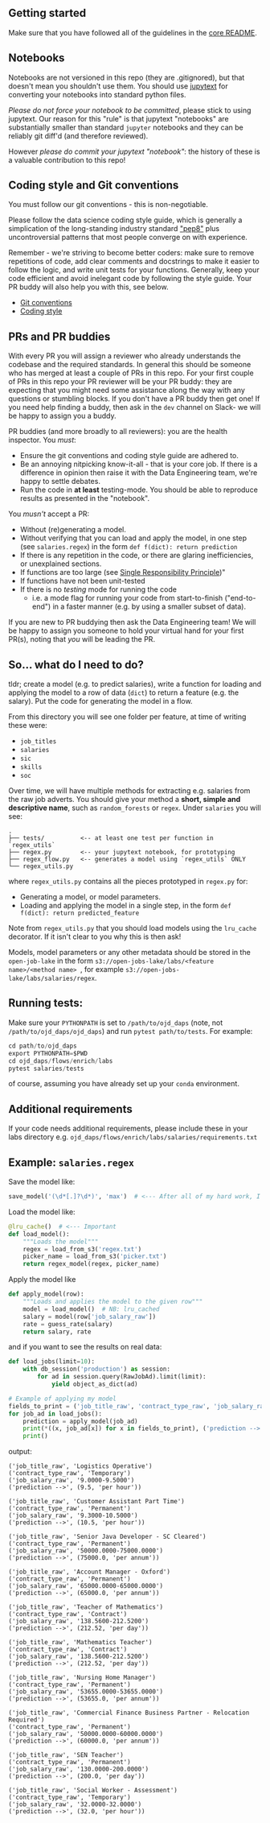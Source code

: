 ## Getting started

Make sure that you have followed all of the guidelines in the [core README](https://github.com/nestauk/ojd_daps/blob/dev/README.md#for-contributors).

## Notebooks

Notebooks are not versioned in this repo (they are .gitignored), but that doesn't mean you shouldn't use them. You should use [jupytext](https://github.com/mwouts/jupytext) for converting your notebooks into standard python files.

*Please do not force your notebook to be committed*, please stick to using jupytext. Our reason for this "rule" is that jupytext "notebooks" are substantially smaller than standard `jupyter` notebooks and they can be reliably git diff'd (and therefore reviewed).

However *please do commit your jupytext "notebook"*: the history of these is a valuable contribution to this repo!

## Coding style and Git conventions

You must follow our git conventions - this is non-negotiable.

Please follow the data science coding style guide, which is generally a simplication of the long-standing industry standard ["pep8"](https://www.python.org/dev/peps/pep-0008/) plus uncontroversial patterns that most people converge on with experience. 

Remember - we're striving to become better coders: make sure to remove repetitions of code, add clear comments and docstrings to make it easier to follow the logic, and write unit tests for your functions. Generally, keep your code efficient and avoid inelegant code by following the style guide. Your PR buddy will also help you with this, see below.

- [Git conventions](https://github.com/nestauk/ojd_daps/blob/dev/README.md#contribution-etiquette)
- [Coding style](https://github.com/nestauk/cookiecutter-data-science-nesta/blob/master/STYLE_GUIDE.md)

## PRs and PR buddies

With every PR you will assign a reviewer who already understands the codebase and the required standards. In general this should be someone who has merged at least a couple of PRs in this repo. For your first couple of PRs in this repo your PR reviewer will be your PR buddy: they are expecting that you might need some assistance along the way with any questions or stumbling blocks. If you don't have a PR buddy then get one! If you need help finding a buddy, then ask in the `dev` channel on Slack- we will be happy to assign you a buddy.

PR buddies (and more broadly to all reviewers): you are the health inspector. You *must*:

- Ensure the git conventions and coding style guide are adhered to.
- Be an annoying nitpicking know-it-all - that is your core job. If there is a difference in opinion then raise it with the Data Engineering team, we're happy to settle debates.
- Run the code in **at least** testing-mode. You should be able to reproduce results as presented in the "notebook".

You *musn't* accept a PR:

- Without (re)generating a model.
- Without verifying that you can load and apply the model, in one step (see `salaries.regex`) in the form `def f(dict): return prediction`
- If there is any repetition in the code, or there are glaring inefficiencies, or unexplained sections.
- If functions are too large (see [Single Responsibility Principle](https://en.wikipedia.org/wiki/Single-responsibility_principle))"
- If functions have not been unit-tested
- If there is no *testing* mode for running the code
  - i.e. a mode flag for running your code from start-to-finish ("end-to-end") in a faster manner (e.g. by using a smaller subset of data).

If you are new to PR buddying then ask the Data Engineering team! We will be happy to assign you someone to hold your virtual hand for your first PR(s), noting that *you* will be leading the PR.


## So... what do I need to do?

tldr; create a model (e.g. to predict salaries), write a function for loading and applying the model to a row of data (`dict`) to return a feature (e.g. the salary). Put the code for generating the model in a flow.

From this directory you will see one folder per feature, at time of writing these were:

- `job_titles`
- `salaries`
- `sic`
- `skills`
- `soc`

Over time, we will have multiple methods for extracting e.g. salaries from the raw job adverts. You should give your method a **short, simple and descriptive name**, such as `random_forests` or `regex`. Under `salaries` you will see:

```
.
├── tests/          <-- at least one test per function in `regex_utils`
├── regex.py        <-- your jupytext notebook, for prototyping
├── regex_flow.py   <-- generates a model using `regex_utils` ONLY
└── regex_utils.py
```

where `regex_utils.py` contains all the pieces prototyped in `regex.py` for:

- Generating a model, or model parameters.
- Loading and applying the model in a single step, in the form `def f(dict): return predicted_feature`

Note from `regex_utils.py` that you should load models using the `lru_cache` decorator. If it isn't clear to you why this is then ask!

Models, model parameters or any other metadata should be stored in the `open-job-lake` in the form `s3://open-jobs-lake/labs/<feature name>/<method name>
`, for example `s3://open-jobs-lake/labs/salaries/regex`.

## Running tests:

Make sure your `PYTHONPATH` is set to `/path/to/ojd_daps` (note, not `/path/to/ojd_daps/ojd_daps`) and run `pytest path/to/tests`. For example:

```python
cd path/to/ojd_daps
export PYTHONPATH=$PWD
cd ojd_daps/flows/enrich/labs
pytest salaries/tests
```

of course, assuming you have already set up your `conda` environment.

## Additional requirements

If your code needs additional requirements, please include these in your labs directory e.g. `ojd_daps/flows/enrich/labs/salaries/requirements.txt`

## Example: `salaries.regex`

Save the model like:

```python
save_model('(\d*[.]?\d*)', 'max')  # <--- After all of my hard work, I'll save my model config
```

Load the model like:

```python
@lru_cache()  # <--- Important
def load_model():
    """Loads the model"""
    regex = load_from_s3('regex.txt')
    picker_name = load_from_s3('picker.txt')
    return regex_model(regex, picker_name)
```

Apply the model like

```python
def apply_model(row):
    """Loads and applies the model to the given row"""
    model = load_model()  # NB: lru_cached
    salary = model(row['job_salary_raw'])
    rate = guess_rate(salary)
    return salary, rate
```

and if you want to see the results on real data:

```python
def load_jobs(limit=10):
    with db_session('production') as session:
        for ad in session.query(RawJobAd).limit(limit):
            yield object_as_dict(ad)

# Example of applying my model
fields_to_print = ('job_title_raw', 'contract_type_raw', 'job_salary_raw')
for job_ad in load_jobs():
    prediction = apply_model(job_ad)
    print(*((x, job_ad[x]) for x in fields_to_print), ('prediction -->', prediction), sep="\n")
    print()
```

output:

```
('job_title_raw', 'Logistics Operative')
('contract_type_raw', 'Temporary')
('job_salary_raw', '9.0000-9.5000')
('prediction -->', (9.5, 'per hour'))

('job_title_raw', 'Customer Assistant Part Time')
('contract_type_raw', 'Permanent')
('job_salary_raw', '9.3000-10.5000')
('prediction -->', (10.5, 'per hour'))

('job_title_raw', 'Senior Java Developer - SC Cleared')
('contract_type_raw', 'Permanent')
('job_salary_raw', '50000.0000-75000.0000')
('prediction -->', (75000.0, 'per annum'))

('job_title_raw', 'Account Manager - Oxford')
('contract_type_raw', 'Permanent')
('job_salary_raw', '65000.0000-65000.0000')
('prediction -->', (65000.0, 'per annum'))

('job_title_raw', 'Teacher of Mathematics')
('contract_type_raw', 'Contract')
('job_salary_raw', '138.5600-212.5200')
('prediction -->', (212.52, 'per day'))

('job_title_raw', 'Mathematics Teacher')
('contract_type_raw', 'Contract')
('job_salary_raw', '138.5600-212.5200')
('prediction -->', (212.52, 'per day'))

('job_title_raw', 'Nursing Home Manager')
('contract_type_raw', 'Permanent')
('job_salary_raw', '53655.0000-53655.0000')
('prediction -->', (53655.0, 'per annum'))

('job_title_raw', 'Commercial Finance Business Partner - Relocation Required')
('contract_type_raw', 'Permanent')
('job_salary_raw', '50000.0000-60000.0000')
('prediction -->', (60000.0, 'per annum'))

('job_title_raw', 'SEN Teacher')
('contract_type_raw', 'Permanent')
('job_salary_raw', '130.0000-200.0000')
('prediction -->', (200.0, 'per day'))

('job_title_raw', 'Social Worker - Assessment')
('contract_type_raw', 'Temporary')
('job_salary_raw', '32.0000-32.0000')
('prediction -->', (32.0, 'per hour'))

```
